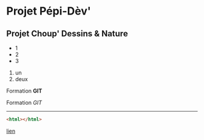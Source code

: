 # Projet Pépi-Dèv'
## Projet Choup' Dessins & Nature

+ 1
+ 2
+ 3

1. un
2. deux

Formation **GIT**

Formation *GIT*

---

```html
<html></html>
```

[lien](http://google.fr)
